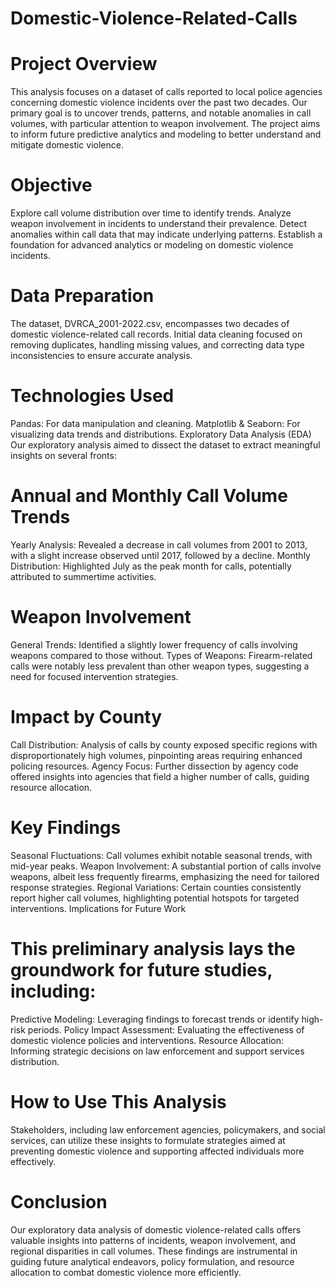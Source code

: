 # Domestic-Violence-Related-Calls

# Project Overview
This analysis focuses on a dataset of calls reported to local police agencies concerning domestic violence incidents over the past two decades. Our primary goal is to uncover trends, patterns, and notable anomalies in call volumes, with particular attention to weapon involvement. The project aims to inform future predictive analytics and modeling to better understand and mitigate domestic violence.

# Objective
Explore call volume distribution over time to identify trends.
Analyze weapon involvement in incidents to understand their prevalence.
Detect anomalies within call data that may indicate underlying patterns.
Establish a foundation for advanced analytics or modeling on domestic violence incidents.

# Data Preparation
The dataset, DVRCA_2001-2022.csv, encompasses two decades of domestic violence-related call records. Initial data cleaning focused on removing duplicates, handling missing values, and correcting data type inconsistencies to ensure accurate analysis.

# Technologies Used
Pandas: For data manipulation and cleaning.
Matplotlib & Seaborn: For visualizing data trends and distributions.
Exploratory Data Analysis (EDA)
Our exploratory analysis aimed to dissect the dataset to extract meaningful insights on several fronts:

# Annual and Monthly Call Volume Trends
Yearly Analysis: Revealed a decrease in call volumes from 2001 to 2013, with a slight increase observed until 2017, followed by a decline.
Monthly Distribution: Highlighted July as the peak month for calls, potentially attributed to summertime activities.

# Weapon Involvement
General Trends: Identified a slightly lower frequency of calls involving weapons compared to those without.
Types of Weapons: Firearm-related calls were notably less prevalent than other weapon types, suggesting a need for focused intervention strategies.

# Impact by County
Call Distribution: Analysis of calls by county exposed specific regions with disproportionately high volumes, pinpointing areas requiring enhanced policing resources.
Agency Focus: Further dissection by agency code offered insights into agencies that field a higher number of calls, guiding resource allocation.

# Key Findings
Seasonal Fluctuations: Call volumes exhibit notable seasonal trends, with mid-year peaks.
Weapon Involvement: A substantial portion of calls involve weapons, albeit less frequently firearms, emphasizing the need for tailored response strategies.
Regional Variations: Certain counties consistently report higher call volumes, highlighting potential hotspots for targeted interventions.
Implications for Future Work

# This preliminary analysis lays the groundwork for future studies, including:

Predictive Modeling: Leveraging findings to forecast trends or identify high-risk periods.
Policy Impact Assessment: Evaluating the effectiveness of domestic violence policies and interventions.
Resource Allocation: Informing strategic decisions on law enforcement and support services distribution.
# How to Use This Analysis
Stakeholders, including law enforcement agencies, policymakers, and social services, can utilize these insights to formulate strategies aimed at preventing domestic violence and supporting affected individuals more effectively.

# Conclusion
Our exploratory data analysis of domestic violence-related calls offers valuable insights into patterns of incidents, weapon involvement, and regional disparities in call volumes. These findings are instrumental in guiding future analytical endeavors, policy formulation, and resource allocation to combat domestic violence more efficiently.
